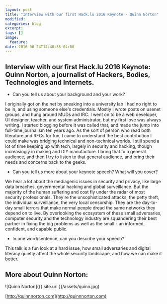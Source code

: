 ```yaml
---
layout: post
title: "Interview with our first Hack.lu 2016 Keynote - Quinn Norton"
modified:
categories: blog
excerpt:
tags: []
image:
  feature:
date: 2016-06-24T14:40:55-04:00
---
```


## Interview with our first Hack.lu 2016 Keynote: Quinn Norton, a journalist of Hackers, Bodies, Technologies and Internets.

* Can you tell us about your background and your work?
 
I originally got on the net by sneaking into a university lab I had no right to be in, and using someone else's credentials. Mostly I wrote posts on usenet groups, and hung around MUDs and IRC. I went on to be a web developer, UI designer, teacher, and system administrator, but my first love was always writing. I started blogging before it was called that, and made the jump into full-time journalism ten years ago. As the sort of person who read both literature and RFCs for fun, I came to understand the best contribution I could make was bridging technical and non-technical worlds. I still spend a lot of time keeping up with tech, largely in security and hacking, though increasingly in making and DIY manufacture. I bring that to a general audience, and then I try to listen to that general audience, and bring their needs and concerns back to the geeks.
 
* Can you tell us more about your keynote speech? What will you cover?
 
We hear a lot about the mediagenic issues in security and privacy, like large data breaches, governmental hacking and global surveillance. But the majority of the human suffering and cost fly under the radar of most security professionals. They're the unsophisticated attacks, the petty theft, the individual surveillance, the very local censorship. They are the day-to-day small terrors that make normal people dread the same networks they depend on to live. By overlooking the ecosystem of these small adversaries, computer security and the technology industry are squandering their best partner in fixing the big problems as well as the small - an informed, confident, and capable public.
 
* In one word/sentence, can you describe your speech?
 
This talk is a fun look at a hard issue, how small adversaries and digital literacy quietly affect the whole security landscape, and how we can make it better.
 

## More about Quinn Norton:

![Quinn Norton]({{ site.url }}/assets/quinn.jpg)

[http://quinnnorton.com](http://quinnnorton.com)



